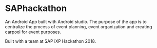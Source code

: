 # SAPhackathon
An Android App built with Android studio. The purpose of the app is to centralize the process of event planning, event organization and creating carpool for event purposes.

Built with a team at SAP iXP Hackathon 2018.
